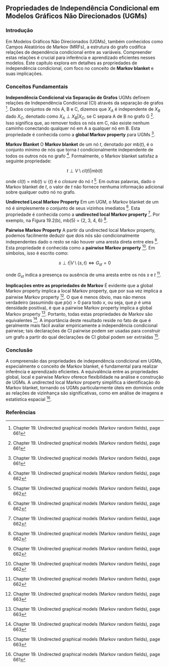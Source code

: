## Propriedades de Independência Condicional em Modelos Gráficos Não Direcionados (UGMs)

### Introdução
Em Modelos Gráficos Não Direcionados (UGMs), também conhecidos como Campos Aleatórios de Markov (MRFs), a estrutura do grafo codifica relações de dependência condicional entre as variáveis. Compreender estas relações é crucial para inferência e aprendizado eficientes nesses modelos. Este capítulo explora em detalhes as propriedades de independência condicional, com foco no conceito de **Markov blanket** e suas implicações.

### Conceitos Fundamentais

**Independência Condicional via Separação de Grafos**
UGMs definem relações de Independência Condicional (CI) através da separação de grafos [^1]. Dados conjuntos de nós A, B e C, dizemos que $X_A$ é independente de $X_B$ dado $X_C$, denotado como $X_A \perp X_B | X_C$, se C separa A de B no grafo G [^1]. Isso significa que, ao remover todos os nós em C, não existe nenhum caminho conectando qualquer nó em A a qualquer nó em B. Esta propriedade é conhecida como a **global Markov property** para UGMs [^1].

**Markov Blanket**
O **Markov blanket** de um nó *t*, denotado por mb(*t*), é o conjunto mínimo de nós que torna *t* condicionalmente independente de todos os outros nós no grafo [^2]. Formalmente, o Markov blanket satisfaz a seguinte propriedade:

$$t \perp V \setminus cl(t) | mb(t)$$

onde cl(*t*) = mb(*t*) ∪ {*t*} é o *closure* do nó *t* [^2]. Em outras palavras, dado o Markov blanket de *t*, o valor de *t* não fornece nenhuma informação adicional sobre qualquer outro nó no grafo.

**Undirected Local Markov Property**
Em um UGM, o Markov blanket de um nó é simplesmente o conjunto de seus vizinhos imediatos [^2]. Esta propriedade é conhecida como a **undirected local Markov property** [^2]. Por exemplo, na Figura 19.2(b), mb(5) = {2, 3, 4, 6} [^2].

**Pairwise Markov Property**
A partir da undirected local Markov property, podemos facilmente deduzir que dois nós são condicionalmente independentes dado o resto se não houver uma aresta direta entre eles [^2]. Esta propriedade é conhecida como a **pairwise Markov property** [^2]. Em símbolos, isso é escrito como:

$$s \perp t | V \setminus \{s, t\} \Leftrightarrow G_{st} = 0$$

onde $G_{st}$ indica a presença ou ausência de uma aresta entre os nós *s* e *t* [^2].

**Implicações entre as propriedades de Markov**
É evidente que a global Markov property implica a local Markov property, que por sua vez implica a pairwise Markov property [^3]. O que é menos óbvio, mas não menos verdadeiro (assumindo que $p(x) > 0$ para todo *x*, ou seja, que *p* é uma densidade positiva), é que a pairwise Markov property implica a global Markov property [^3]. Portanto, todas estas propriedades de Markov são equivalentes [^3]. A importância deste resultado reside no fato de que é geralmente mais fácil avaliar empiricamente a independência condicional pairwise; tais declarações de CI pairwise podem ser usadas para construir um grafo a partir do qual declarações de CI global podem ser extraídas [^3].

### Conclusão

A compreensão das propriedades de independência condicional em UGMs, especialmente o conceito de Markov blanket, é fundamental para realizar inferência e aprendizado eficientes. A equivalência entre as propriedades global, local e pairwise Markov oferece flexibilidade na análise e construção de UGMs. A undirected local Markov property simplifica a identificação do Markov blanket, tornando os UGMs particularmente úteis em domínios onde as relações de vizinhança são significativas, como em análise de imagens e estatística espacial [^1].

### Referências
[^1]: Chapter 19. Undirected graphical models (Markov random fields), page 661
[^2]: Chapter 19. Undirected graphical models (Markov random fields), page 662
[^3]: Chapter 19. Undirected graphical models (Markov random fields), page 663

<!-- END -->